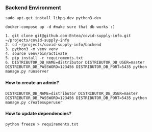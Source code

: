 

### Backend Environment

```
sudo apt-get install libpq-dev python3-dev
```

```
docker-compose up -d #make sure that db works :)
```

```
1. git clone git@github.com:Entea/covid-supply-info.git ~/projects/covid-supply-info
2. cd ~/projects/covid-supply-info/backend
3. python3 -m venv venv
4. source venv/bin/activate
5. pip install -r requirements.txt
6. DISTRIBUTOR_DB_NAME=distributor DISTRIBUTOR_DB_USER=master DISTRIBUTOR_DB_PASSWORD=123456 DISTRIBUTOR_DB_PORT=5435 python manage.py runserver
```

#### How to create an admin?
```
DISTRIBUTOR_DB_NAME=distributor DISTRIBUTOR_DB_USER=master DISTRIBUTOR_DB_PASSWORD=123456 DISTRIBUTOR_DB_PORT=5435 python manage.py createsuperuser
```

#### How to update dependencies?
```
python freeze > requirements.txt
```